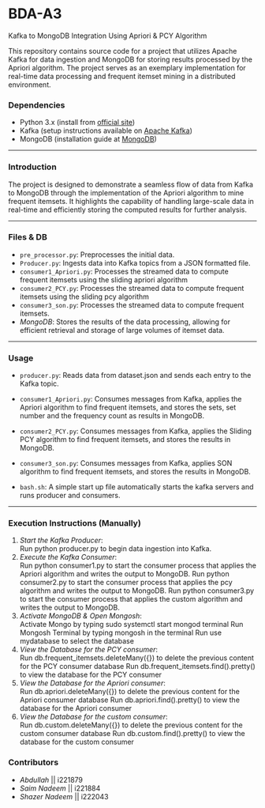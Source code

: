 # BDA-A3


Kafka to MongoDB Integration Using Apriori & PCY Algorithm

This repository contains source code for a project that utilizes Apache Kafka for data ingestion and MongoDB for storing results processed by the Apriori algorithm. The project serves as an exemplary implementation for real-time data processing and frequent itemset mining in a distributed environment.

### Dependencies
- Python 3.x (install from [official site](https://www.python.org/downloads/))
- Kafka (setup instructions available on [Apache Kafka](https://kafka.apache.org/documentation/))
- MongoDB (installation guide at [MongoDB](https://www.mongodb.com/try/download/community))

---

### Introduction
The project is designed to demonstrate a seamless flow of data from Kafka to MongoDB through the implementation of the Apriori algorithm to mine frequent itemsets. It highlights the capability of handling large-scale data in real-time and efficiently storing the computed results for further analysis.

---

### Files & DB
- `pre_processor.py`: Preprocesses the initial data.
- `Producer.py`: Ingests data into Kafka topics from a JSON formatted file.
- `consumer1_Apriori.py`: Processes the streamed data to compute frequent itemsets using the sliding apriori algorithm
- `consumer2_PCY.py`: Processes the streamed data to compute frequent itemsets using the sliding pcy algorithm
- `consumer3_son.py`: Processes the streamed data to compute frequent itemsets.
- *MongoDB*: Stores the results of the data processing, allowing for efficient retrieval and storage of large volumes of itemset data.

---

### Usage

- `producer.py`: Reads data from dataset.json and sends each entry to the Kafka topic.

- `consumer1_Apriori.py`: Consumes messages from Kafka, applies the Apriori algorithm to find frequent itemsets, and stores the sets, set number and the frequency count as results in MongoDB.
- `consumer2_PCY.py`: Consumes messages from Kafka, applies the Sliding PCY algorithm to find frequent itemsets, and stores the results in MongoDB.
- `consumer3_son.py`: Consumes messages from Kafka, applies SON algorithm to find frequent itemsets, and stores the results in MongoDB.
- `bash.sh`: A simple start up file automatically starts the kafka servers and runs producer and consumers.

---

### Execution Instructions (Manually)

1. *Start the Kafka Producer*:  
   Run python producer.py to begin data ingestion into Kafka.
2. *Execute the Kafka Consumer*:  
   Run python consumer1.py to start the consumer process that applies the Apriori algorithm and writes the output to MongoDB.
   Run python consumer2.py to start the consumer process that applies the pcy algorithm and writes the output to MongoDB.
   Run python consumer3.py to start the consumer process that applies the custom algorithm and writes the output to MongoDB.
3. *Activate MongoDB & Open Mongosh*:  
   Activate Mongo by typing sudo systemctl start mongod terminal
   Run Mongosh Terminal by typing mongosh in the terminal
   Run use mydatabase to select the database 
4. *View the Database for the PCY consumer*:  
   Run db.frequent_itemsets.deleteMany({}) to delete the previous content for the PCY consumer database
   Run db.frequent_itemsets.find().pretty() to view the database for the PCY consumer
5. *View the Database for the Apriori consumer*:  
   Run db.apriori.deleteMany({}) to delete the previous content for the Apriori consumer database
   Run db.apriori.find().pretty() to view the database for the Apriori consumer
6. *View the Database for the custom consumer*:  
   Run db.custom.deleteMany({}) to delete the previous content for the custom consumer database
   Run db.custom.find().pretty() to view the database for the custom consumer


### Contributors
- *Abdullah* || i221879
- *Saim Nadeem* || i221884
- *Shazer Nadeem* || i222043